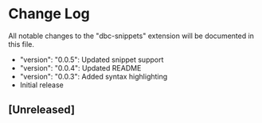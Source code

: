 # Change Log

All notable changes to the "dbc-snippets" extension will be documented in this file.

* "version": "0.0.5": Updated snippet support
* "version": "0.0.4": Updated README
* "version": "0.0.3": Added syntax highlighting
* Initial release
## [Unreleased]